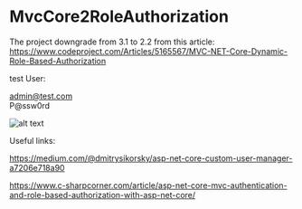 # MvcCore2RoleAuthorization

The project downgrade from 3.1 to 2.2 from this article:
https://www.codeproject.com/Articles/5165567/MVC-NET-Core-Dynamic-Role-Based-Authorization


test User:

admin@test.com   
P@ssw0rd

![alt text](https://www.codeproject.com/KB/aspnet/5165567/Permissions_Menu.png)


Useful links:

https://medium.com/@dmitrysikorsky/asp-net-core-custom-user-manager-a7206e718a90

https://www.c-sharpcorner.com/article/asp-net-core-mvc-authentication-and-role-based-authorization-with-asp-net-core/
